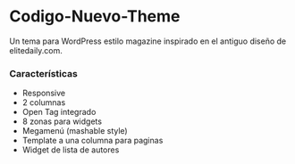 # Codigo-Nuevo-Theme
Un tema para WordPress estilo magazine inspirado en el antiguo diseño de elitedaily.com.

### Características

* Responsive
* 2 columnas
* Open Tag integrado
* 8 zonas para widgets
* Megamenú (mashable style)
* Template a una columna para paginas
* Widget de lista de autores
